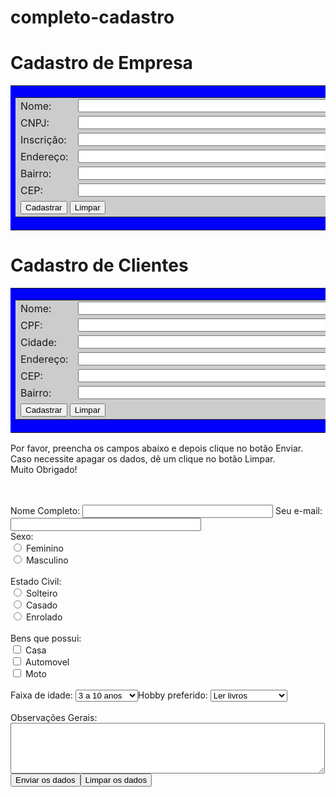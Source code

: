 # completo-cadastro

<div id="root"></div>


<!DOCTYPE html PUBLIC "-//W3C//DTD XHTML 1.0 Transitional//EN" "http://www.w3.org/TR/xhtml1/DTD/xhtml1-transitional.dtd">
<html xmlns="http://www.w3.org/1999/xhtml">
<head>
<meta http-equiv="Content-Type" content="text/html; charset=iso-8859-1" />
<title>Cadastro de Clientes</title>
<script language="JavaScript">
function excluir(url){
if (confirm("Confirma exclusão do registro?")){
document.location = url;
}
}
</script>
</head>

<body>
  <!DOCTYPE html PUBLIC "-//W3C//DTD XHTML 1.0 Transitional//EN" "http://www.w3.org/TR/xhtml1/DTD/xhtml1-transitional.dtd">
<html xmlns="http://www.w3.org/1999/xhtml">
<head>
<meta http-equiv="Content-Type" content="text/html; charset=iso-8859-1" />
<title>Cadastro de Clientes</title>
<script language="JavaScript">
function excluir(url){
if (confirm("Confirma exclusão do registro?")){
document.location = url;
}
}
</script>
</head>

<body>
<p><h1>Cadastro de Empresa</h1></p>

<form id="f1" name="f1" method="post" action="cadclientes.php">
<table bgcolor="#0000FF" width="40%" border="0" cellspacing="0" cellpadding="1">
<tr>
<td><table bgcolor="#CCCCCC" width="100%" border="0" cellspacing="1" cellpadding="1">
<tr>
<td>Nome: </td>
<td><input name="nome" type="text" id="nome" size="50" maxlength="50" /></td>
</tr>
<tr>
<td>CNPJ:</td>
<td><input name="cnpj" type="text" id="cnpj" size="50" maxlength="50" /></td>
</tr>

<td>Inscrição:</td>
<td><input name="inscrição" type="text" id="inscrição" size="50" maxlength="50" /></td>
<tr>
<td>Endere&ccedil;o:</td>
<td><input name="endereco" type="text" id="endereco" size="50" maxlength="50" /></td>
</tr>
<tr>
<td>Bairro:</td>
<td><input name="bairro" type="text" id="bairro" size="50" maxlength="50" /></td>
</tr>
<td>CEP: </td>
<td><input name="cep" type="text" id="cep" size="50" maxlength="50" /></td>
<tr>
<td colspan="2"><label>
<input type="submit" name="Submit" value="Cadastrar" />
</label>
<label>
<input type="button" name="Submit2" value="Limpar" />
</label></td>
</tr>
</table></td>
</tr>
</table>
</form>
<p><h1>Cadastro de Clientes</h1></p>

<form id="f1" name="f1" method="post" action="cadclientes.php">
<table bgcolor="#0000FF" width="40%" border="0" cellspacing="0" cellpadding="1">
<tr>
<td><table bgcolor="#CCCCCC" width="100%" border="0" cellspacing="1" cellpadding="1">
<tr>
<td>Nome: </td>
<td><input name="nome" type="text" id="nome" size="50" maxlength="50" /></td>
</tr>
<td>CPF: </td>
<td><input name="cpf" type="text" id="cpf" size="50" maxlength="50" /></td>
<tr>
<td>Cidade:</td>
<td><input name="cidade" type="text" id="cidade" size="50" maxlength="50" /></td>
</tr>
<tr>
<td>Endere&ccedil;o:</td>
<td><input name="endereco" type="text" id="endereco" size="50" maxlength="50" /></td>
</tr>
<td>CEP: </td>
<td><input name="cep" type="text" id="cep" size="50" maxlength="50" /></td>
<tr>
<td>Bairro:</td>
<td><input name="bairro" type="text" id="bairro" size="50" maxlength="50" /></td>
</tr>

<tr>
<td colspan="2"><label>
<input type="submit" name="Submit" value="Cadastrar" />
</label>
<label>
<input type="button" name="Submit2" value="Limpar" />
</label></td>
</tr>
</table></td>
</tr>
</table>
</form>
<html><head><title> Formulário Padrão HTML SEMJavaScript </title></head><body><FORM ACTION="mailto:teste@gmail.com" METHOD="POST" ENCTYPE="text/plain" NAME="cadastro"><p>Por favor, preencha os campos abaixo e depois clique no botão Enviar. Caso necessite apagar os dados, dê um clique no botão Limpar.<br> Muito Obrigado! <br><br><br></p>Nome Completo:   <INPUT TYPE="TEXT" NAME="nome" SIZE="35"> Seu e-mail: <INPUT TYPE="TEXT" NAME="email" SIZE="35"> <br>Sexo:<br><INPUT TYPE="RADIO" NAME="sexo" VALUE="f"> Feminino <br><INPUT TYPE="RADIO" NAME="sexo" VALUE="m"> Masculino <br><br>Estado Civil:<br><INPUT TYPE="RADIO" NAME="civil" VALUE="s"> Solteiro <br><INPUT TYPE="RADIO" NAME="civil" VALUE="c"> Casado <br><INPUT TYPE="RADIO" NAME="civil" VALUE="e"> Enrolado <br><br>Bens que possui:<br><INPUT TYPE="CHECKBOX" NAME="bens" VALUE="c"> Casa <br><INPUT TYPE="CHECKBOX" NAME="bens" VALUE="a"> Automovel <br><INPUT TYPE="CHECKBOX" NAME="bens" VALUE="m"> Moto <br><br>Faixa de idade:  <SELECT NAME="faixaidade"><OPTION VALUE="3a10"> 3 a 10 anos<OPTION VALUE="11a25"> 11 a 25 anos<OPTION VALUE="26a35"> 26 a 35 anos<OPTION VALUE="36a55"> 36 a 55 anos<OPTION VALUE="56a90"> 56 a 90 anos</SELECT>Hobby preferido: <SELECT NAME="hobby"><OPTION VALUE="livros"> Ler livros<OPTION VALUE="musica"> Ouvir música<OPTION VALUE="cinema"> Assistir filmes<OPTION VALUE="esporte"> Praticar esportes<OPTION VALUE="games"> Jogar games</SELECT><br><br>Observações Gerais:<br><TEXTAREA NAME="observacoes" ROWS="5" COLS="60"></TEXTAREA><br><INPUT TYPE="SUBMIT" VALUE="Enviar os dados"><INPUT TYPE="RESET" VALUE="Limpar os dados"></FORM></body></html>
